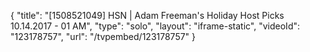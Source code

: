 {
    "title": "[1508521049] HSN | Adam Freeman's Holiday Host Picks 10.14.2017 - 01 AM",
    "type": "solo",
    "layout": "iframe-static",
    "videoId": "123178757",
    "url": "\/tvpembed\/123178757"
}